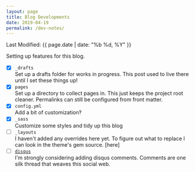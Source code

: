 ```yaml
---
layout: page
title: Blog Developments
date: 2019-04-19
permalink: /dev-notes/
---
```

Last Modified: {{ page.date | date: "%b %d, %Y" }}

Setting up features for this blog.
- [x] `_drafts`  
Set up a drafts folder for works in progress. This post used to live there until I set these things up!
- [x] `pages`  
Set up a directory to collect pages in. This just keeps the project root cleaner. Permalinks can still be configured from front matter.
- [x] `config.yml`  
Add a bit of customization&#8253;
- [x] `_sass`  
Customize some styles and tidy up this blog
- [ ] `_layouts`  
I haven't added any overrides here yet. To figure out what to replace I can look in the theme's gem source. [here]
- [ ] [`disqus`](https://disqus.com/admin/install/platforms/jekyll/)  
I'm strongly considering adding disqus comments. Comments are one silk thread that weaves this social web.

